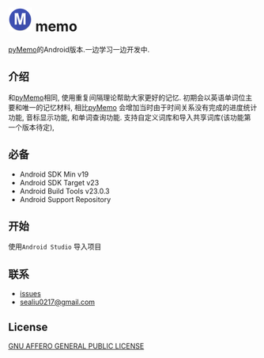 # ![logo](app/src/main/res/mipmap-mdpi/ic_launcher.png) memo

[pyMemo](https://github.com/SEALiu/PyMemo)的Android版本.一边学习一边开发中.

## 介绍

和[pyMemo](https://github.com/SEALiu/PyMemo)相同, 使用重复间隔理论帮助大家更好的记忆. 初期会以英语单词位主要和唯一的记忆材料, 相比[pyMemo](https://github.com/SEALiu/PyMemo) 会增加当时由于时间关系没有完成的进度统计功能, 音标显示功能, 和单词查询功能. 支持自定义词库和导入共享词库(该功能第一个版本待定),  

## 必备

- Android SDK  Min v19
- Android SDK Target v23
- Android Build Tools v23.0.3
- Android Support Repository

## 开始

使用`Android Studio` 导入项目

## 联系

- [issues](https://github.com/SEALiu/memo/issues "推荐")
- sealiu0217@gmail.com

## License

[GNU AFFERO GENERAL PUBLIC LICENSE](http://www.gnu.org/licenses/gpl.html)
